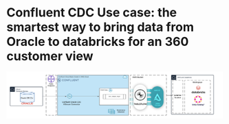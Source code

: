 # Confluent CDC Use case: the smartest way to bring data from Oracle to databricks for an 360 customer view 

![Demo Architecture.](img/demo_architectiure.png)

